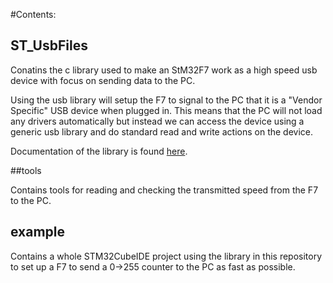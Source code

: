 #Contents:

## ST_UsbFiles

Conatins the c library used to make an StM32F7 work as a high speed usb device with focus on sending data to the PC.

Using the usb library will setup the F7 to signal to the PC that it is a "Vendor Specific" USB device when plugged in. This means that the PC will not load any drivers automatically but instead we can access the device using a generic usb library and do standard read and write actions on the device.

Documentation of the library is found [here](St_UsbFiles).

##tools

Contains tools for reading and checking the transmitted speed from the F7 to the PC.

## example

Contains a whole STM32CubeIDE project using the library in this repository to set up a F7 to send a 0->255 counter to the PC as fast as possible.

